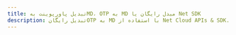 ---title: تبدیل پاورپوینت بهMD، OTP به MD مبدل رایگان یا Net SDKdescription: تبدیل رایگانOTP به MD با استفاده از Net Cloud APIs & SDK. همچنین اسناد Microsoft PowerPoint را در Cloud ایجاد، ویرایش و رندر کنید.---